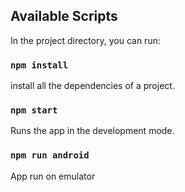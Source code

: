 ## Available Scripts

In the project directory, you can run:

### `npm install`
install all the dependencies of a project.

### `npm start`

Runs the app in the development mode.

### `npm run android`

App run on emulator
